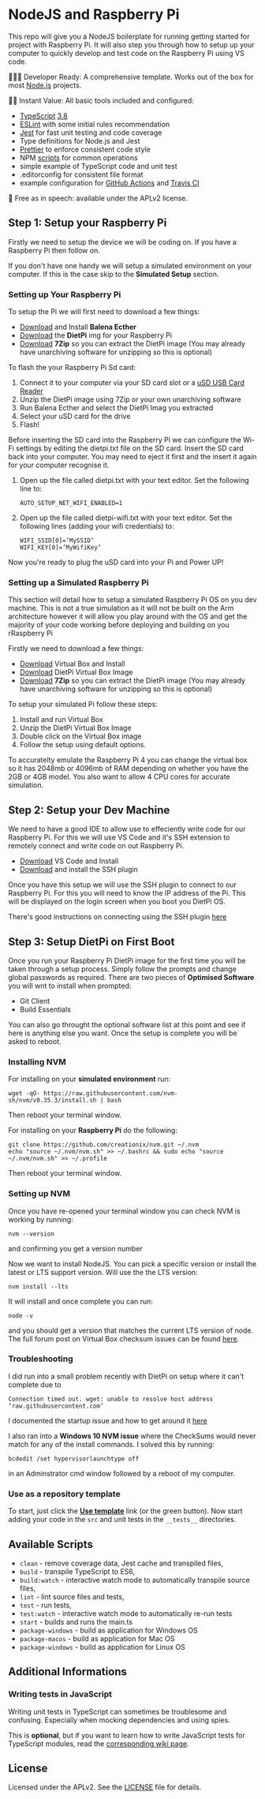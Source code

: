 
# NodeJS and Raspberry Pi

This repo will give you a NodeJS boilerplate for running getting started for project with Raspberry Pi. It will also step you through how to setup up your computer to quickly develop and test code on the Raspberry Pi using VS code.

👩🏻‍💻 Developer Ready: A comprehensive template. Works out of the box for most [Node.js][nodejs] projects.

🏃🏽 Instant Value: All basic tools included and configured:

+ [TypeScript][typescript] [3.8][typescript-38]
+ [ESLint][eslint] with some initial rules recommendation
+ [Jest][jest] for fast unit testing and code coverage
+ Type definitions for Node.js and Jest
+ [Prettier][prettier] to enforce consistent code style
+ NPM [scripts](#available-scripts) for common operations
+ simple example of TypeScript code and unit test
+ .editorconfig for consistent file format
+ example configuration for [GitHub Actions][gh-actions] and [Travis CI][travis]

🤲 Free as in speech: available under the APLv2 license.

## Step 1: Setup your Raspberry Pi
Firstly we need to setup the device we will be coding on. If you have a Raspberry Pi then follow on. 

If you don't have one handy we will setup a simulated environment on your computer. If this is the case skip to the **Simulated Setup** section.

### __Setting up Your Raspberry Pi__
To setup the Pi we will first need to download a few things:
* [Download](https://www.balena.io/etcher/) and Install **Balena Ecther**
* [Download](https://dietpi.com/#download) the **DietPi** img for your Raspberry Pi
* [Download](https://www.7-zip.org/download.html) **7Zip** so you can extract the DietPi image (You may already have unarchiving software for unzipping so this is optional)

To flash the your Raspberry Pi Sd card:
1. Connect it to your computer via your SD card slot or a [uSD USB Card Reader](https://www.jbhifi.com.au/products/sandisk-mobilemate-usb-3-0-reader)
2. Unzip the DietPi image using 7Zip or your own unarchiving software
3. Run Balena Ecther and select the DietPi Imag you extracted
4. Select your uSD card for the drive
5. Flash!

Before inserting the SD card into the Raspberry Pi we can configure the Wi-Fi settings by editing the dietpi.txt file on the SD card. Insert the SD card back into your computer. You may need to eject it first and the insert it again for your computer recognise it.

1. Open up the file called dietpi.txt with your text editor. Set the following line to:
    ```
    AUTO_SETUP_NET_WIFI_ENABLED=1
    ```
2. Open up the file called dietpi-wifi.txt with your text editor. Set the following lines (adding your wifi credentials) to:
    ```
    WIFI_SSID[0]=’MySSID’
    WIFI_KEY[0]=’MyWifiKey’
    ```
Now you're ready to plug the uSD card into your Pi and Power UP!

### __Setting up a Simulated Raspberry Pi__
This section will detail how to setup a simulated Raspberry Pi OS on you dev machine. This is not a true simulation as it will not be built on the Arm architecture however it will allow you play around with the OS and get the majority of your code working before deploying and building on you rRaspberry Pi

Firstly we need to download a few things:
* [Download](https://www.virtualbox.org/) Virtual Box and Install
* [Download](https://dietpi.com/#download) DietPi Virtual Box Image
* [Download](https://www.7-zip.org/download.html) **7Zip** so you can extract the DietPi image (You may already have unarchiving software for unzipping so this is optional)

To setup your simulated Pi follow these steps:
1. Install and run Virtual Box
2. Unzip the DietPi Virtual Box Image
3. Double click on the Virtual Box image
4. Follow the setup using default options.

To accuratelty emulate the Raspberry Pi 4 you can change the virtual box so it has 2048mb or 4096mb of RAM depending on whether you have the 2GB or 4GB model. You also want to allow 4 CPU cores for accurate simulation.

## Step 2: Setup your Dev Machine
We need to have a good IDE to allow use to effeciently write code for our Raspberry Pi. For this we will use VS Code and it's SSH extension to remotely connect and write code on out Raspberry Pi.
* [Download](https://code.visualstudio.com/) VS Code and Install
* [Download](https://marketplace.visualstudio.com/items?itemName=ms-vscode-remote.remote-ssh) and install the SSH plugin

Once you have this setup we will use the SSH plugin to connect to our Raspberry Pi. For this you will need to know the IP address of the Pi. This will be displayed on the login screen when you boot you DietPi OS.

There's good instructions on connecting using the SSH plugin [here](https://code.visualstudio.com/docs/remote/ssh)

## Step 3: Setup DietPi on First Boot
Once you run your Raspberry Pi DietPi image for the first time you will be taken through a setup process. Simply follow the prompts and change global passwords as required. There are two pieces of **Optimised Software** you will wnt to install when prompted:
* Git Client
* Build Essentials

You can also go throught the optional software list at this point and see if here is anything else you want.
Once the setup is complete you will be asked to reboot.

### __Installing NVM__

For installing on your **simulated environment** run:
```
wget -qO- https://raw.githubusercontent.com/nvm-sh/nvm/v0.35.3/install.sh | bash
```
Then reboot your terminal window.

For installing on your **Raspberry Pi** do the following:
```
git clone https://github.com/creationix/nvm.git ~/.nvm
echo "source ~/.nvm/nvm.sh" >> ~/.bashrc && sudo echo "source ~/.nvm/nvm.sh" >> ~/.profile
```
Then reboot your terminal window.

### __Setting up NVM__
Once you have re-opened your terminal window you can check NVM is working by running:
```
nvm --version
```
and confirming you get a version number

Now we want to install NodeJS. You can pick a specific version or install the latest or LTS support version. Will use the the LTS version:
```
nvm install --lts
```
It will install and once complete you can run:
```
node -v
```
and you should get a version that matches the current LTS version of node. The full forum post on Virtual Box checksum issues can be found [here](https://forums.virtualbox.org/viewtopic.php?f=1&t=62339).

### __Troubleshooting__
I did run into a small problem recently with DietPi on setup where it can't complete due to 
```
Connection timed out. wget: unable to resolve host address ‘raw.githubusercontent.com’
``` 
I documented the startup issue and how to get around it [here](https://github.com/MichaIng/DietPi/issues/3598)

I also ran into a **Windows 10 NVM issue** where the CheckSums would never match for any of the install commands. I solved this by running:
```
bcdedit /set hypervisorlaunchtype off
```
in an Adminstrator cmd window followed by a reboot of my computer.


### __Use as a repository template__

To start, just click the **[Use template][repo-template-action]** link (or the green button). Now start adding your code in the `src` and unit tests in the `__tests__` directories.

## Available Scripts

+ `clean` - remove coverage data, Jest cache and transpiled files,
+ `build` - transpile TypeScript to ES6,
+ `build:watch` - interactive watch mode to automatically transpile source files,
+ `lint` - lint source files and tests,
+ `test` - run tests,
+ `test:watch` - interactive watch mode to automatically re-run tests
+ `start` - builds and runs the main.ts
+ `package-windows` - build as application for Windows OS
+ `package-macos` - build as application for Mac OS
+ `package-windows` - build as application for Linux OS

## Additional Informations

### Writing tests in JavaScript

Writing unit tests in TypeScript can sometimes be troublesome and confusing. Especially when mocking dependencies and using spies.

This is **optional**, but if you want to learn how to write JavaScript tests for TypeScript modules, read the [corresponding wiki page][wiki-js-tests].


## License
Licensed under the APLv2. See the [LICENSE](https://github.com/jsynowiec/node-typescript-boilerplate/blob/master/LICENSE) file for details.

[ts-badge]: https://img.shields.io/badge/TypeScript-3.8-blue.svg
[nodejs-badge]: https://img.shields.io/badge/Node.js->=%2012.13-blue.svg
[nodejs]: https://nodejs.org/dist/latest-v12.x/docs/api/
[travis-badge]: https://travis-ci.org/jsynowiec/node-typescript-boilerplate.svg?branch=master
[travis-ci]: https://travis-ci.org/jsynowiec/node-typescript-boilerplate
[gha-badge]: https://img.shields.io/endpoint.svg?url=https%3A%2F%2Factions-badge.atrox.dev%2Fjsynowiec%2Fnode-typescript-boilerplate%2Fbadge&style=flat
[gha-ci]: https://github.com/jsynowiec/node-typescript-boilerplate/actions
[typescript]: https://www.typescriptlang.org/
[typescript-38]: https://www.typescriptlang.org/docs/handbook/release-notes/typescript-3-8.html
[license-badge]: https://img.shields.io/badge/license-APLv2-blue.svg
[license]: https://github.com/jsynowiec/node-typescript-boilerplate/blob/master/LICENSE

[sponsor-badge]: https://img.shields.io/badge/♥-Sponsor-fc0fb5.svg
[sponsor]: https://github.com/sponsors/jsynowiec

[jest]: https://facebook.github.io/jest/
[eslint]: https://github.com/eslint/eslint
[wiki-js-tests]: https://github.com/jsynowiec/node-typescript-boilerplate/wiki/Unit-tests-in-plain-JavaScript
[prettier]: https://prettier.io
[gh-actions]: https://github.com/features/actions
[travis]: https://travis-ci.org

[repo-template-action]: https://github.com/jsynowiec/node-typescript-boilerplate/generate
